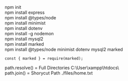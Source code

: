 npm init  
npm install express  
npm install @types/node  
npm install minimist  
npm install dotenv  
npm install -g nodemon  
npm install mysql2  
npm install marked  
npm install @types/node minimist dotenv mysql2 marked  
  
```
const { marked } = require(marked);
```
  
path.resolve() = Full Directories C:\User\xampp\htdocs\  
path.join() = Shorycut Path ./files/home.txt  
